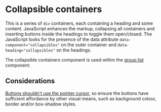 # Collapsible containers

This is a series of `div` containers, each containing a heading and some content. JavaScript enhances the markup, collapsing all containers and inserting buttons inside the headings to toggle them open/closed. The JavaScript looks for the presence of the data attribute `data-component="collapsibles"` on the outer container and `data-heading="collapsibles"` on the headings.

The collapsible containers component is used within the [group list](group-list.md) component:

<example title="Collapsible containers" src="components/collapsible-containers.html.twig" />

## Considerations

[Buttons shouldn't use the pointer cursor](https://adamsilver.io/articles/buttons-shouldnt-have-a-hand-cursor/), so ensure the buttons have sufficient affordance by other visual means, such as background colour, border and/or box-shadow styles.